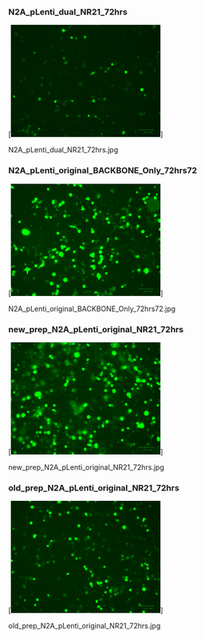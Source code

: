### N2A_pLenti_dual_NR21_72hrs

[<img src='N2A_pLenti_dual_NR21_72hrs.jpg' width='300' />]

N2A_pLenti_dual_NR21_72hrs.jpg

### N2A_pLenti_original_BACKBONE_Only_72hrs72

[<img src='N2A_pLenti_original_BACKBONE_Only_72hrs72.jpg' width='300' />]

N2A_pLenti_original_BACKBONE_Only_72hrs72.jpg

### new_prep_N2A_pLenti_original_NR21_72hrs

[<img src='new_prep_N2A_pLenti_original_NR21_72hrs.jpg' width='300' />]

new_prep_N2A_pLenti_original_NR21_72hrs.jpg

### old_prep_N2A_pLenti_original_NR21_72hrs

[<img src='old_prep_N2A_pLenti_original_NR21_72hrs.jpg' width='300' />]

old_prep_N2A_pLenti_original_NR21_72hrs.jpg

